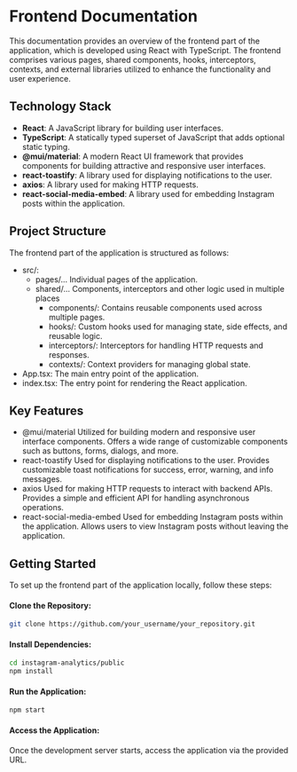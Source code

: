 
# Frontend Documentation
This documentation provides an overview of the frontend part of the application, which is developed using React with TypeScript. The frontend comprises various pages, shared components, hooks, interceptors, contexts, and external libraries utilized to enhance the functionality and user experience.

## Technology Stack
- **React**: A JavaScript library for building user interfaces.
- **TypeScript**: A statically typed superset of JavaScript that adds optional static typing.
- **@mui/material**: A modern React UI framework that provides components for building attractive and responsive user interfaces.
- **react-toastify**: A library used for displaying notifications to the user.
- **axios**: A library used for making HTTP requests.
- **react-social-media-embed**: A library used for embedding Instagram posts within the application.
## Project Structure
The frontend part of the application is structured as follows:

- src/:
  - pages/... Individual pages of the application.
  - shared/... Components, interceptors and other logic used in multiple places
    - components/: Contains reusable components used across multiple pages.
    - hooks/: Custom hooks used for managing state, side effects, and reusable logic.
    - interceptors/: Interceptors for handling HTTP requests and responses.
    - contexts/: Context providers for managing global state.
- App.tsx: The main entry point of the application.
- index.tsx: The entry point for rendering the React application.
    
## Key Features
- @mui/material
    Utilized for building modern and responsive user interface components.
    Offers a wide range of customizable components such as buttons, forms, dialogs, and more.
- react-toastify
    Used for displaying notifications to the user.
    Provides customizable toast notifications for success, error, warning, and info messages.
- axios
    Used for making HTTP requests to interact with backend APIs.
    Provides a simple and efficient API for handling asynchronous operations.
- react-social-media-embed
    Used for embedding Instagram posts within the application.
    Allows users to view Instagram posts without leaving the application.

## Getting Started

To set up the frontend part of the application locally, follow these steps:

#### Clone the Repository:

  ```sh
git clone https://github.com/your_username/your_repository.git
  ```
#### Install Dependencies:

  ```sh
cd instagram-analytics/public
npm install
  ```
#### Run the Application:

  ```sh
npm start
  ```

#### Access the Application:
Once the development server starts, access the application via the provided URL.